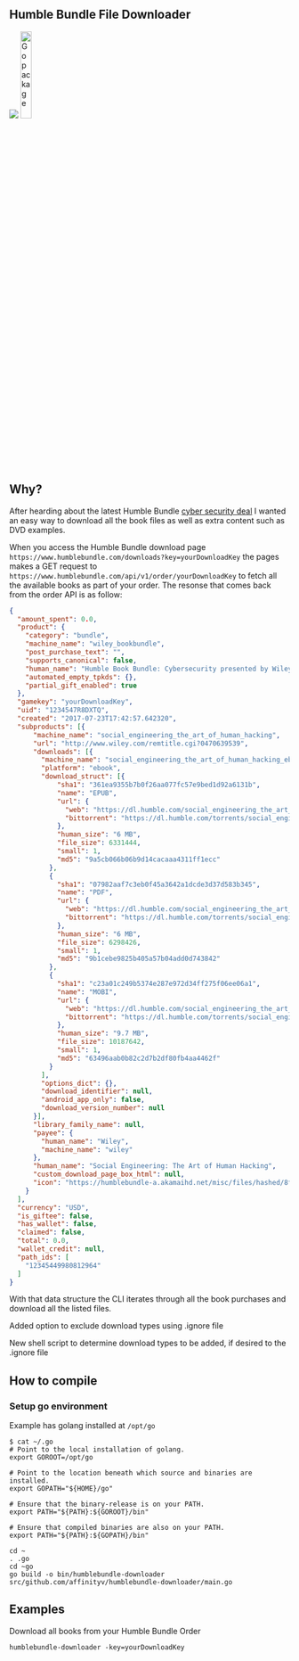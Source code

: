Humble Bundle File Downloader
-----------------------------

<a href="http://trello.com"><img src="http://www.gamasutra.com/db_area/images/news/2017/Feb/291206/humblebundle128.jpg"></a>
<a href="http://golang.org"><img alt="Go package" src="https://golang.org/doc/gopher/appenginegophercolor.jpg" width="20%" /></a>

## Why?

After hearding about the latest Humble Bundle [cyber security deal](https://www.humblebundle.com/books/cybersecurity-wiley) I wanted an easy way to download all the book files as well as extra content such as DVD examples.

When you access the Humble Bundle download page `https://www.humblebundle.com/downloads?key=yourDownloadKey` the pages makes a GET request to `https://www.humblebundle.com/api/v1/order/yourDownloadKey` to fetch all the available books as part of your order. The resonse that comes back from the order API is as follow:
```json
{
  "amount_spent": 0.0,
  "product": {
    "category": "bundle",
    "machine_name": "wiley_bookbundle",
    "post_purchase_text": "",
    "supports_canonical": false,
    "human_name": "Humble Book Bundle: Cybersecurity presented by Wiley",
    "automated_empty_tpkds": {},
    "partial_gift_enabled": true
  },
  "gamekey": "yourDownloadKey",
  "uid": "1234547R8DXTQ",
  "created": "2017-07-23T17:42:57.642320",
  "subproducts": [{
      "machine_name": "social_engineering_the_art_of_human_hacking",
      "url": "http://www.wiley.com/remtitle.cgi?0470639539",
      "downloads": [{
        "machine_name": "social_engineering_the_art_of_human_hacking_ebook",
        "platform": "ebook",
        "download_struct": [{
            "sha1": "361ea9355b7b0f26aa077fc57e9bed1d92a6131b",
            "name": "EPUB",
            "url": {
              "web": "https://dl.humble.com/social_engineering_the_art_of_human_hacking.epub?gamekey=yourDownloadKey&ttl=1500923594",
              "bittorrent": "https://dl.humble.com/torrents/social_engineering_the_art_of_human_hacking.epub.torrent?gamekey=yourDownloadKey&ttl=1500923594"
            },
            "human_size": "6 MB",
            "file_size": 6331444,
            "small": 1,
            "md5": "9a5cb066b06b9d14cacaaa4311ff1ecc"
          },
          {
            "sha1": "07982aaf7c3eb0f45a3642a1dcde3d37d583b345",
            "name": "PDF",
            "url": {
              "web": "https://dl.humble.com/social_engineering_the_art_of_human_hacking.pdf?gamekey=yourDownloadKey&ttl=1500923594",
              "bittorrent": "https://dl.humble.com/torrents/social_engineering_the_art_of_human_hacking.pdf.torrent?gamekey=yourDownloadKey&ttl=1500923594"
            },
            "human_size": "6 MB",
            "file_size": 6298426,
            "small": 1,
            "md5": "9b1cebe9825b405a57b04add0d743842"
          },
          {
            "sha1": "c23a01c249b5374e287e972d34ff275f06ee06a1",
            "name": "MOBI",
            "url": {
              "web": "https://dl.humble.com/social_engineering_the_art_of_human_hacking.prc?gamekey=yourDownloadKey&ttl=1500923594",
              "bittorrent": "https://dl.humble.com/torrents/social_engineering_the_art_of_human_hacking.prc.torrent?gamekey=yourDownloadKey&ttl=1500923594"
            },
            "human_size": "9.7 MB",
            "file_size": 10187642,
            "small": 1,
            "md5": "63496aab0b82c2d7b2df80fb4aa4462f"
          }
        ],
        "options_dict": {},
        "download_identifier": null,
        "android_app_only": false,
        "download_version_number": null
      }],
      "library_family_name": null,
      "payee": {
        "human_name": "Wiley",
        "machine_name": "wiley"
      },
      "human_name": "Social Engineering: The Art of Human Hacking",
      "custom_download_page_box_html": null,
      "icon": "https://humblebundle-a.akamaihd.net/misc/files/hashed/8f3a65315ed5c726ff581916f436d258e51b32d7.png"
    }
  ],
  "currency": "USD",
  "is_giftee": false,
  "has_wallet": false,
  "claimed": false,
  "total": 0.0,
  "wallet_credit": null,
  "path_ids": [
    "12345449980812964"
  ]
}
```
With that data structure the CLI iterates through all the book purchases and download all the listed files.

Added option to exclude download types using .ignore file

New shell script to determine download types to be added, if desired to the .ignore file

## How to compile

### Setup go environment

Example has golang installed at `/opt/go`

```shell
$ cat ~/.go
# Point to the local installation of golang.
export GOROOT=/opt/go

# Point to the location beneath which source and binaries are installed.
export GOPATH="${HOME}/go"

# Ensure that the binary-release is on your PATH.
export PATH="${PATH}:${GOROOT}/bin"

# Ensure that compiled binaries are also on your PATH.
export PATH="${PATH}:${GOPATH}/bin"
```

```shell
cd ~
. .go
cd ~go
go build -o bin/humblebundle-downloader src/github.com/affinityv/humblebundle-downloader/main.go
```

## Examples

Download all books from your Humble Bundle Order

```shell
humblebundle-downloader -key=yourDownloadKey
```
